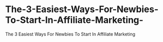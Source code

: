 # The-3-Easiest-Ways-For-Newbies-To-Start-In-Affiliate-Marketing-
The 3 Easiest Ways For Newbies To Start In Affiliate Marketing
